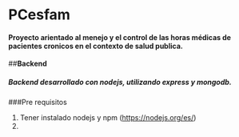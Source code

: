 # PCesfam

#### Proyecto arientado al menejo y el control de las horas médicas de pacientes cronicos en el contexto de salud publica.

##**Backend**

##### Backend desarrollado con nodejs, utilizando express y mongodb.

###Pre requisitos
1. Tener instalado nodejs y npm (https://nodejs.org/es/)
2. 

